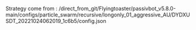 Strategy come from : /direct_from_git/Flyingtoaster/passivbot_v5.8.0-main/configs/particle_swarm/recursive/longonly_01_aggressive_AU/DYDXUSDT_20221024062019_1c6b5/config.json